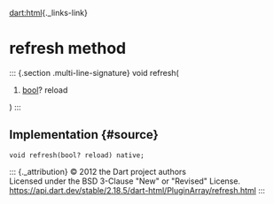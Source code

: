 [dart:html](../../dart-html/dart-html-library){._links-link}

refresh method
==============

::: {.section .multi-line-signature}
void refresh(

1.  [bool](../../dart-core/bool-class)? reload

)
:::

Implementation {#source}
--------------

``` {.language-dart data-language="dart"}
void refresh(bool? reload) native;
```

::: {._attribution}
© 2012 the Dart project authors\
Licensed under the BSD 3-Clause \"New\" or \"Revised\" License.\
<https://api.dart.dev/stable/2.18.5/dart-html/PluginArray/refresh.html>
:::
